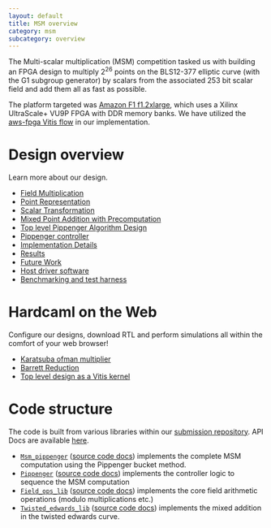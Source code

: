 ```yaml
---
layout: default
title: MSM overview
category: msm
subcategory: overview
---
```


The Multi-scalar multiplication (MSM) competition tasked us with building an
FPGA design to multiply $2^26$ points on the BLS12-377 elliptic curve (with the
G1 subgroup generator) by scalars from the associated 253 bit scalar field and
add them all as fast as possible.

The platform targeted was [Amazon
F1 f1.2xlarge](https://aws.amazon.com/ec2/instance-types/f1/), which uses a Xilinx
UltraScale+ VU9P FPGA with DDR memory banks. We have utilized the [aws-fpga
Vitis flow](https://github.com/aws/aws-fpga/blob/master/Vitis/README.md) in our
implementation.

# Design overview

Learn more about our design.

* [Field Multiplication](msm_field_multiplication.html)
* [Point Representation](msm_point_representation.html)
* [Scalar Transformation](scalar_transformation.html)
* [Mixed Point Addition with Precomputation](msm_mixed_point_addition_with_precomputation.html)
* [Top level Pippenger Algorithm Design](pippenger.html)
* [Pippenger controller](msm-pippenger-controller.html)
* [Implementation Details](msm_implementation_details.html)
* [Results](msm_results.html)
* [Future Work](msm_future_work.html)
* [Host driver software](msm_host.html)
* [Benchmarking and test harness](msm_test.html)

# Hardcaml on the Web

Configure our designs, download RTL and perform simulations all within the
comfort of your web browser!

- [Karatsuba ofman multiplier](apps/msm/msm-karatsuba-ofman-mult.html)
- [Barrett Reduction](apps/msm/msm-barrett-reduction.html)
- [Top level design as a Vitis kernel](apps/msm/msm-top-app.html)

# Code structure

The code is built from various libraries within our [submission repository](https://github.com/fyquah/hardcaml_zprize).
API Docs are available [here](/odoc/zprize/index.html#multi-scalar-multiplication).

- [`Msm_pippenger`](https://github.com/fyquah/hardcaml_zprize/tree/master/zprize/msm_pippenger) ([source code docs](odoc/zprize/Msm_pippenger/index.html)) implements the complete MSM computation using the Pippenger bucket method.
- [`Pippenger`](https://github.com/fyquah/hardcaml_zprize/tree/master/libs/pippenger) ([source code docs](odoc/zprize/Pippenger/index.html)) implements the controller logic to sequence the MSM computation
- [`Field_ops_lib`](https://github.com/fyquah/hardcaml_zprize/tree/master/libs/field_ops) ([source code docs](odoc/zprize/Field_ops_lib/index.html)) implements the core field arithmetic operations (modulo multiplications etc.)
- [`Twisted_edwards_lib`](https://github.com/fyquah/hardcaml_zprize/tree/master/libs/twisted_edwards) ([source code docs](odoc/zprize/Twisted_edwards_lib/index.html)) implements the mixed addition in the twisted edwards curve.

